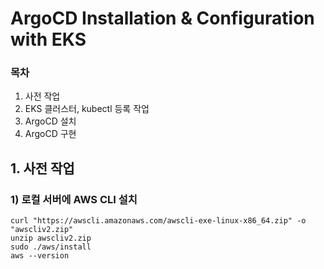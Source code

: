 # ArgoCD Installation & Configuration with EKS
### 목차
1. 사전 작업
2. EKS 클러스터, kubectl 등록 작업
3. ArgoCD 설치
4. ArgoCD 구현


## 1. 사전 작업
### 1) 로컬 서버에 AWS CLI 설치
```
curl "https://awscli.amazonaws.com/awscli-exe-linux-x86_64.zip" -o "awscliv2.zip"
unzip awscliv2.zip
sudo ./aws/install
aws --version
```
